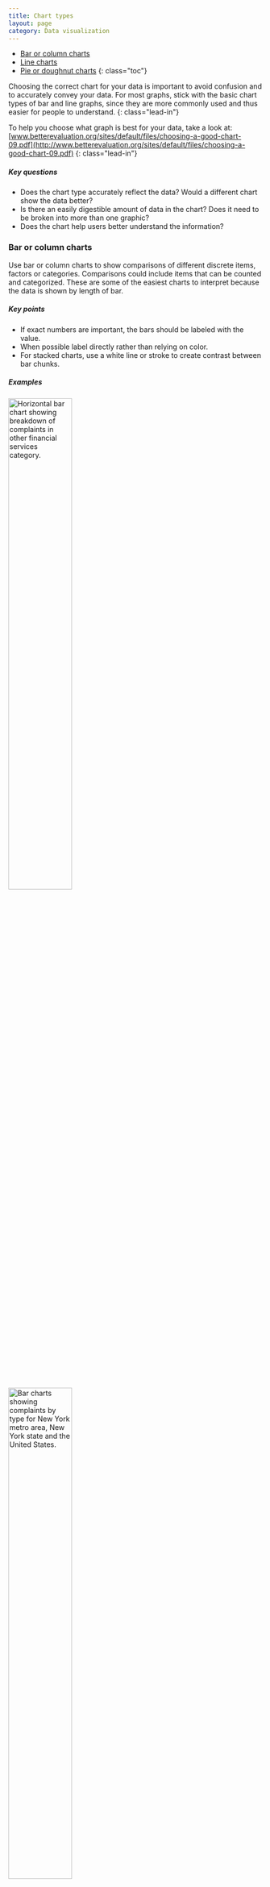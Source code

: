 ```yaml
---
title: Chart types
layout: page
category: Data visualization
---
```


- [Bar or column charts](#bar-or-column-charts)
- [Line charts](#line-charts)
- [Pie or doughnut charts](#pie-or-doughnut-charts)
 {: class="toc"}


Choosing the correct chart for your data is important to avoid confusion and to
accurately convey your data. For most graphs, stick with the basic chart types
of bar and line graphs, since they are more commonly used and thus easier for
people to understand.
{: class="lead-in"}

To help you choose what graph is best for your data, take a look at:
[www.betterevaluation.org/sites/default/files/choosing-a-good-chart-09.pdf](http://www.betterevaluation.org/sites/default/files/choosing-a-good-chart-09.pdf)
{: class="lead-in"}

##### Key questions
* Does the chart type accurately reflect the data? Would a different chart show
the data better?
* Is there an easily digestible amount of data in the chart? Does it need to be
broken into more than one graphic?
* Does the chart help users better understand the information?

### Bar or column charts
Use bar or column charts to show comparisons of different discrete items,
factors or categories. Comparisons could include items that can be counted and
categorized. These are some of the easiest charts to interpret because the data
is shown by length of bar.

##### Key points
* If exact numbers are important, the bars should be labeled with the value.
* When possible label directly rather than relying on color.
* For stacked charts, use a white line or stroke to create contrast between bar
chunks.

##### Examples

<img src="{{site.baseurl}}/static/img/data-visualization/bar-chart-1.png"
alt="Horizontal bar chart showing breakdown of complaints in other financial
services category." height="50%" width="50%">

<img src="{{site.baseurl}}/static/img/data-visualization/bar-chart-2.png"
alt="Bar charts showing complaints by type for New York metro area, New
York state and the United States." height="50%" width="50%">

<img src="{{site.baseurl}}/static/img/data-visualization/bar-chart-3.png"
alt="Stacked bar chart showing breakdown of complaints in other financial
services category." height="50%" width="50%">

<img src="{{site.baseurl}}/static/img/data-visualization/bar-chart-4.png"
alt="Bar charts showing complaints by region (New York metro area, New
York state and the United States) for different financial categories."
height="50%" width="50%">

### Line charts
Use when you have one factor over time to show change. Start your axis at 0 and
label your axis to avoid confusion.

##### Key points
* Label your lines directly or use different patterns for each line.
* Generally show five or fewer lines to avoid confusion.
* Consider using many small line charts if you need to show more factors.
(These are called small multiples charts.)

##### Examples

<img src="{{site.baseurl}}/static/img/data-visualization/line-chart-1.png"
alt="Line chart showing complaints from Florida from July 2011 to December
2016." height="50%" width="50%">

<img src="{{site.baseurl}}/static/img/data-visualization/line-chart-2.png"
alt="Line chart showing change in college credit card agreement trends between
2009 and 2015." height="50%" width="50%">

### Pie or doughnut charts
Use when you have less than six things that add up to 100%. Use the middle of
the doughnut to highlight the number or category type. You could also consider
using a stacked bar chart instead.

##### Key points
* The slices should add up to 100%.
* Use 5 or less slices.
* Directly label all slices.
* Use a white outline or stroke to create contrast between the slices.

##### Examples

<img src="{{site.baseurl}}/static/img/data-visualization/doughnut-chart-1.png"
alt="Three doughnut charts of varying percentages." height="50%" width="50%">

<img src="{{site.baseurl}}/static/img/data-visualization/doughnut-chart-2.jpg"
alt="A doughnut chart used within a social media graphic." height="50%"
width="50%">

